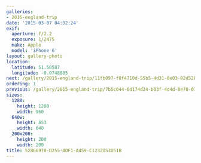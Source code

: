 ```yaml
---
galleries:
- 2015-england-trip
date: '2015-03-07 04:32:24'
exif:
  aperture: f/2.2
  exposure: 1/2475
  make: Apple
  model: 'iPhone 6'
layout: gallery-photo
location:
  latitude: 51.50587
  longitude: -0.0748805
next: /gallery/2015-england-trip/11fb097-f8f4710d-55b5-4d31-8e03-82d52b70c0d8
ordering: 1
previous: /gallery/2015-england-trip/7b5c044-6d174d24-b03f-4d4d-8e70-019ab0b1cb16
sizes:
  1280:
    height: 1280
    width: 960
  640w:
    height: 853
    width: 640
  200x200:
    height: 200
    width: 200
title: 52866970-D255-4DF1-A459-C1232D53D51B
---
```

